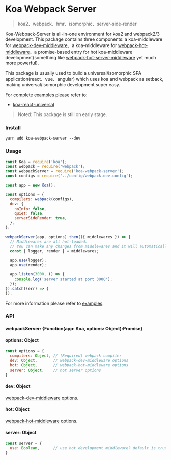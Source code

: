 # Koa Webpack Server

> koa2、webpack、hmr、isomorphic、server-side-render

Koa-Webpack-Server is all-in-one environment for koa2 and webpack2/3 development. This package contains three components: a koa-middleware for [webpack-dev-middleware](https://github.com/webpack/webpack-dev-middleware)、a koa-middleware for [webpack-hot-middleware](https://github.com/glenjamin/webpack-hot-middleware)、a promise-based entry for hot koa-middleware development(something like [webpack-hot-server-middleware](https://github.com/60frames/webpack-hot-server-middleware) yet much more powerful).

This package is usually used to build a universal/isomorphic SPA application(react、vue、angular) which uses koa and webpack as setback, making universal/isomorphic development super easy.

For complete examples please refer to:

* [koa-react-universal](https://github.com/kimjuny/koa-react-universal)

> Noted: This package is still on early stage.

### Install

```
yarn add koa-webpack-server --dev
```

### Usage

```javascript
const Koa = require('koa');
const webpack = require('webpack');
const webpackServer = require('koa-webpack-server');
const configs = require('../config/webpack.dev.config');

const app = new Koa();

const options = {
  compilers: webpack(configs),
  dev: {
    noInfo: false,
    quiet: false,
    serverSideRender: true,
  },
};

webpackServer(app, options).then(({ middlewares }) => {
  // Middlewares are all hot-loaded.
  // You can make any changes from middlewares and it will automatically re-webpacking and reload so that you don't have to
  const { logger, render } = middlewares;

  app.use(logger);
  app.use(render);

  app.listen(3000, () => {
    console.log('server started at port 3000');
  });
}).catch((err) => {
});

```

For more information please refer to [examples](https://github.com/kimjuny/koa-webpack-server/tree/master/examples/client-and-server).

### API

#### webpackServer: {Function(app: Koa, options: Object):Promise}

#### options: Object

```javascript
const options = {
  compilers: Object, // [Required] webpack compiler
  dev: Object,       // webpack-dev-middleware options
  hot: Object,       // webpack-hot-middleware options
  server: Object,    // hot server options
}
```

#### dev: Object

[webpack-dev-middleware](https://github.com/webpack/webpack-dev-middleware) options.

#### hot: Object

[webpack-hot-middleware](https://github.com/glenjamin/webpack-hot-middleware) options.

#### server: Object

```javascript
const server = {
  use: Boolean,      // use hot development middleware? default is true
}
```
